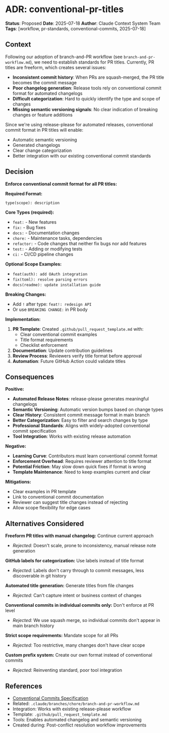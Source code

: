# ADR: conventional-pr-titles

**Status**: Proposed
**Date**: 2025-07-18
**Author**: Claude Context System Team
**Tags**: [workflow, pr-standards, conventional-commits, 2025-07-18]

## Context

Following our adoption of branch-and-PR workflow (see `branch-and-pr-workflow.md`), we need to establish standards for PR titles. Currently, PR titles are freeform, which creates several issues:

- **Inconsistent commit history**: When PRs are squash-merged, the PR title becomes the commit message
- **Poor changelog generation**: Release tools rely on conventional commit format for automated changelogs
- **Difficult categorization**: Hard to quickly identify the type and scope of changes
- **Missing semantic versioning signals**: No clear indication of breaking changes or feature additions

Since we're using release-please for automated releases, conventional commit format in PR titles will enable:
- Automatic semantic versioning
- Generated changelogs
- Clear change categorization
- Better integration with our existing conventional commit standards

## Decision

**Enforce conventional commit format for all PR titles:**

**Required Format:**
```
type(scope): description
```

**Core Types (required):**
- `feat:` - New features
- `fix:` - Bug fixes  
- `docs:` - Documentation changes
- `chore:` - Maintenance tasks, dependencies
- `refactor:` - Code changes that neither fix bugs nor add features
- `test:` - Adding or modifying tests
- `ci:` - CI/CD pipeline changes

**Optional Scope Examples:**
- `feat(auth): add OAuth integration`
- `fix(toml): resolve parsing errors`
- `docs(readme): update installation guide`

**Breaking Changes:**
- Add `!` after type: `feat!: redesign API`
- Or use `BREAKING CHANGE:` in PR body

**Implementation:**
1. **PR Template**: Created `.github/pull_request_template.md` with:
   - Clear conventional commit examples
   - Title format requirements
   - Checklist enforcement
2. **Documentation**: Update contribution guidelines
3. **Review Process**: Reviewers verify title format before approval
4. **Automation**: Future GitHub Action could validate titles

## Consequences

**Positive:**
- **Automated Release Notes**: release-please generates meaningful changelogs
- **Semantic Versioning**: Automatic version bumps based on change types
- **Clear History**: Consistent commit message format in main branch
- **Better Categorization**: Easy to filter and search changes by type
- **Professional Standards**: Aligns with widely-adopted conventional commit specification
- **Tool Integration**: Works with existing release automation

**Negative:**
- **Learning Curve**: Contributors must learn conventional commit format
- **Enforcement Overhead**: Requires reviewer attention to title format
- **Potential Friction**: May slow down quick fixes if format is wrong
- **Template Maintenance**: Need to keep examples current and clear

**Mitigations:**
- Clear examples in PR template
- Link to conventional commit documentation
- Reviewer can suggest title changes instead of rejecting
- Allow scope flexibility for edge cases

## Alternatives Considered

**Freeform PR titles with manual changelog:** Continue current approach
- *Rejected:* Doesn't scale, prone to inconsistency, manual release note generation

**GitHub labels for categorization:** Use labels instead of title format
- *Rejected:* Labels don't carry through to commit messages, less discoverable in git history

**Automated title generation:** Generate titles from file changes
- *Rejected:* Can't capture intent or business context of changes

**Conventional commits in individual commits only:** Don't enforce at PR level
- *Rejected:* We use squash merge, so individual commits don't appear in main branch history

**Strict scope requirements:** Mandate scope for all PRs
- *Rejected:* Too restrictive, many changes don't have clear scope

**Custom prefix system:** Create our own format instead of conventional commits
- *Rejected:* Reinventing standard, poor tool integration

## References

- [Conventional Commits Specification](https://www.conventionalcommits.org/)
- Related: `.claude/branches/chore/branch-and-pr-workflow.md`
- Integration: Works with existing release-please workflow
- Template: `.github/pull_request_template.md`
- Tools: Enables automated changelog and semantic versioning
- Created during: Post-conflict resolution workflow improvements
